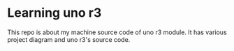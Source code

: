 # Learning uno r3
This repo is about my machine source code of uno r3 module. It has various project diagram and uno r3's source code.
